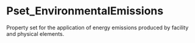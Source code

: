 # Pset_EnvironmentalEmissions

Property set for the application of energy emissions produced by facility and physical elements.
